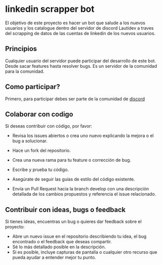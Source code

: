 
# linkedin scrapper bot

El objetivo de este proyecto es hacer un bot que salude a los nuevos usuarios y los catalogue dentro del servidor de discord Lautidev a traves del scrapping de datos de las cuentas de linkedin de los nuevos usuarios.




## Principios

Cualquier usuario del servidor puede participar del desarrollo de este bot. Desde sacar features hasta resolver bugs. Es un servidor de la comunidad para la comunidad.

## Como participar?

Primero, para participar debes ser parte de la comunidad de [discord](https://discord.gg/P7g9XJ4URc)


## Colaborar con codigo
Si deseas contribuir con código, por favor:

- Revisa los issues abiertos o crea uno nuevo explicando la mejora o el bug a solucionar.

- Hace un fork del repositorio.

- Crea una nueva rama para tu feature o corrección de bug.

- Escribe y prueba tu código.

- Asegúrate de seguir las guías de estilo del código existente.

- Envía un Pull Request hacia la branch develop con una descripción detallada de los cambios propuestos y referencia el issue relacionado.

## Contribuir con ideas, bugs o feedback

Si tienes ideas, encuentras un bug o quieres dar feedback sobre el proyecto:

- Abre un nuevo issue en el repositorio describiendo tu idea, el bug encontrado o el feedback que deseas compartir.
- Sé lo más detallado posible en la descripción.
- Si es posible, incluye capturas de pantalla o cualquier otro recurso que pueda ayudar a entender mejor tu punto.